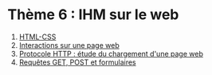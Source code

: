 # Thème 6 : IHM sur le web

1. [HTML-CSS](../6.1_HTML5_CSS3/cours/)
2. [Interactions sur une page web](../6.2_Interactions_page_web/)
3. [Protocole HTTP : étude du chargement d'une page web](../6.3_Protocole_HTTP/cours/)
4. [Requêtes GET, POST et formulaires](../6.4_Get_Post_Formulaires/cours/)